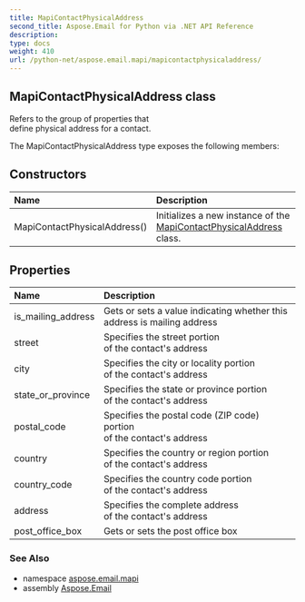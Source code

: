 ```yaml
---
title: MapiContactPhysicalAddress
second_title: Aspose.Email for Python via .NET API Reference
description: 
type: docs
weight: 410
url: /python-net/aspose.email.mapi/mapicontactphysicaladdress/
---
```


## MapiContactPhysicalAddress class

Refers to the group of properties that <br/>            define physical address for a contact.

The MapiContactPhysicalAddress type exposes the following members:
## Constructors
| Name | Description |
| :- | :- |
|MapiContactPhysicalAddress()|Initializes a new instance of the [MapiContactPhysicalAddress](/email/python-net/aspose.email.mapi/mapicontactphysicaladdress/) class.|
## Properties
| Name | Description |
| :- | :- |
|is_mailing_address|Gets or sets a value indicating whether this address is mailing address|
|street|Specifies the street portion <br/>            of the contact's address|
|city|Specifies the city or locality portion <br/>            of the contact's address|
|state_or_province|Specifies the state or province portion <br/>            of the contact's address|
|postal_code|Specifies the postal code (ZIP code) portion <br/>            of the contact's address|
|country|Specifies the country or region portion <br/>            of the contact's address|
|country_code|Specifies the country code portion <br/>            of the contact's address|
|address|Specifies the complete address <br/>            of the contact's address|
|post_office_box|Gets or sets the post office box|

### See Also

* namespace [aspose.email.mapi](/email/python-net/aspose.email.mapi/)
* assembly [Aspose.Email](/email/python-net/)


